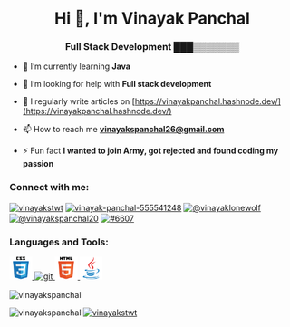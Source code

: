<h1 align="center">Hi 👋, I'm Vinayak Panchal</h1>
<h3 align="center">Full Stack Development ███▒▒▒▒▒▒▒</h3>



- 🌱 I’m currently learning **Java**

- 🤝 I’m looking for help with **Full stack development**

- 📝 I regularly write articles on [https://vinayakpanchal.hashnode.dev/](https://vinayakpanchal.hashnode.dev/)

- 📫 How to reach me **vinayakspanchal26@gmail.com**

- ⚡ Fun fact **I wanted to join Army, got rejected and found coding my passion**

<h3 align="left">Connect with me:</h3>
<p align="left">
<a href="https://twitter.com/vinayakstwt" target="blank"><img align="center" src="https://raw.githubusercontent.com/rahuldkjain/github-profile-readme-generator/master/src/images/icons/Social/twitter.svg" alt="vinayakstwt" height="30" width="40" /></a>
<a href="https://linkedin.com/in/vinayak-panchal-555541248" target="blank"><img align="center" src="https://raw.githubusercontent.com/rahuldkjain/github-profile-readme-generator/master/src/images/icons/Social/linked-in-alt.svg" alt="vinayak-panchal-555541248" height="30" width="40" /></a>
<a href="https://hashnode.com/@vinayaklonewolf" target="blank"><img align="center" src="https://raw.githubusercontent.com/rahuldkjain/github-profile-readme-generator/master/src/images/icons/Social/hashnode.svg" alt="@vinayaklonewolf" height="30" width="40" /></a>
<a href="https://medium.com/@vinayakspanchal20" target="blank"><img align="center" src="https://raw.githubusercontent.com/rahuldkjain/github-profile-readme-generator/master/src/images/icons/Social/medium.svg" alt="@vinayakspanchal20" height="30" width="40" /></a>
<a href="https://discord.gg/#6607" target="blank"><img align="center" src="https://raw.githubusercontent.com/rahuldkjain/github-profile-readme-generator/master/src/images/icons/Social/discord.svg" alt="#6607" height="30" width="40" /></a>
</p>

<h3 align="left">Languages and Tools:</h3>
<p align="left"> <a href="https://www.w3schools.com/css/" target="_blank" rel="noreferrer"> <img src="https://raw.githubusercontent.com/devicons/devicon/master/icons/css3/css3-original-wordmark.svg" alt="css3" width="40" height="40"/> </a> <a href="https://git-scm.com/" target="_blank" rel="noreferrer"> <img src="https://www.vectorlogo.zone/logos/git-scm/git-scm-icon.svg" alt="git" width="40" height="40"/> </a> <a href="https://www.w3.org/html/" target="_blank" rel="noreferrer"> <img src="https://raw.githubusercontent.com/devicons/devicon/master/icons/html5/html5-original-wordmark.svg" alt="html5" width="40" height="40"/> </a> <a href="https://www.java.com" target="_blank" rel="noreferrer"> <img src="https://raw.githubusercontent.com/devicons/devicon/master/icons/java/java-original.svg" alt="java" width="40" height="40"/> </a> </p>

<p><img align="center" src="https://github-readme-streak-stats.herokuapp.com/?user=vinayakspanchal&" alt="vinayakspanchal" /></p>

<span align="left"> <img src="https://komarev.com/ghpvc/?username=vinayakspanchal&label=Profile%20views&color=0e75b6&style=flat" alt="vinayakspanchal" /> </span>
<span align="left"> <a href="https://twitter.com/vinayakstwt" target="blank"><img src="https://img.shields.io/twitter/follow/vinayakstwt?logo=twitter&style=for-the-badge" alt="vinayakstwt" /></a> </span>






